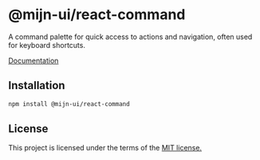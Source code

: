# @mijn-ui/react-command

A command palette for quick access to actions and navigation, often used for keyboard shortcuts.

[Documentation](https://mijn-ui.vercel.app/docs/components/command)

## Installation

```sh
npm install @mijn-ui/react-command
```

## License

This project is licensed under the terms of the [MIT license.](https://github.com/mijn-ui/mijn-ui-react/blob/main/LICENSE)
